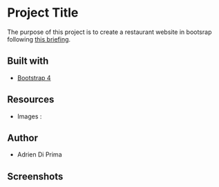 # Project Title
The purpose of this project is to create a restaurant website in bootsrap following [this briefing](https://github.com/becodeorg/BXL-Johnson-4.14/blob/master/03-HTML-CSS/bootstrap/restaurant.adoc).

## Built with

* [Bootstrap 4](https://getbootstrap.com/)

## Resources

* Images :

## Author

* Adrien Di Prima

## Screenshots
